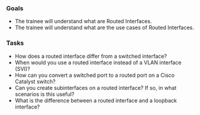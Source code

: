 ### Goals

- The trainee will understand what are Routed Interfaces.
- The trainee will understand what are the use cases of Routed Interfaces.

### Tasks

- How does a routed interface differ from a switched interface?
- When would you use a routed interface instead of a VLAN interface (SVI)?
- How can you convert a switched port to a routed port on a Cisco Catalyst switch?
- Can you create subinterfaces on a routed interface? If so, in what scenarios is this useful?
- What is the difference between a routed interface and a loopback interface?
